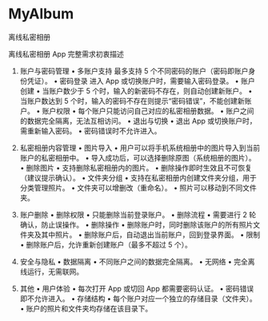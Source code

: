 # MyAlbum
离线私密相册

离线私密相册 App 完整需求初衷描述

1. 账户与密码管理
    •    多账户支持
最多支持 5 个不同密码的账户（密码即账户身份凭证）。
    •    密码登录
进入 App 或切换账户时，需要输入密码登录。
    •    账户创建
    •    当账户数少于 5 个时，输入的新密码不存在，则自动创建新账户。
    •    当账户数达到 5 个时，输入的密码不存在则提示“密码错误”，不能创建新账户。
    •    账户权限
    •    每个账户只能访问自己对应的私密相册数据。
    •    账户之间的数据完全隔离，无法互相访问。
    •    退出与切换
    •    退出 App 或切换账户时，需重新输入密码。
    •    密码错误时不允许进入。

2. 私密相册内容管理
    •    图片导入
    •    用户可以将手机系统相册中的图片导入到当前账户的私密相册中。
    •    导入成功后，可以选择删除原图（系统相册的图片）。
    •    删除图片
    •    支持删除私密相册内的图片。
    •    删除操作即时生效且不可恢复（建议提示确认）。
    •    文件夹分组
    •    支持在私密相册内创建文件夹分组，用于分类管理照片。
    •    文件夹可以增删改（重命名）。
    •    照片可以移动到不同文件夹。

3. 账户删除
    •    删除权限
    •    只能删除当前登录账户。
    •    删除流程
    •    需要进行 2 轮确认，防止误操作。
    •    删除操作
    •    删除账户时，同时删除该账户的所有照片文件夹及其中照片。
    •    删除账户后，自动退出当前账户，回到登录界面。
    •    限制
    •    删除账户后，允许重新创建账户（最多不超过 5 个）。

4. 安全与隐私
    •    数据隔离
    •    不同账户之间的数据完全隔离。
    •    无网络
    •    完全离线运行，无需联网。

5. 其他
    •    用户体验
    •    每次打开 App 或切回 App 都需要密码认证。
    •    密码错误即不允许进入。
    •    存储结构
    •    每个账户对应一个独立的存储目录（文件夹）。
    •    账户的照片和文件夹均存储在该目录下。
